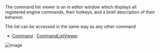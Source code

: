 The command list viewer is an in editor window which displays all registered engine commands, their hotkeys, and a brief description of their behavior.

The list can be accessed in the same way as any other command

- [Command](https://github.com/ArendDanielek/ZeroDocsTest/blob/master/zero_editor_documentation/zeromanual/editor/editorcommands.markdown) : [CommandListViewer](https://github.com/ArendDanielek/ZeroDocsTest/blob/master/code_reference/command_reference.markdown#commandlistviewer)



![image](https://media.githubusercontent.com/media/zeroengineteam/ZeroFiles/master/doc_files/90634.png)

 
  
  
  
  
  
  
  

 